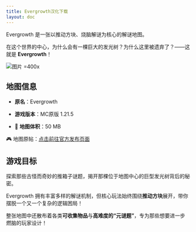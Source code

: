 ```yaml
---
title: Evergrowth汉化下载
layout: doc
---
```


Evergrowth 是一张以推动方块、烧脑解谜为核心的解谜地图。

在这个世界的中心，为什么会有一棵巨大的发光树？为什么这里被遗弃了？——这就是 **Evergrowth**！

![图片 =400x](/imgs/maps/evergrowth.webp)

## 地图信息

- **原名**：Evergrowth
- **游戏版本**：MC原版 1.21.5

- 📂 **地图体积**：50 MB

🎮 地图原帖：[点击前往官方发布页面](https://gm4.co/evergrowth/)

<DownloadLinks :methods="[
  { id: 'mapdl', text: '下载地图与汉化', icon: '/imgs/svg/lanzou.svg', link: '/doing' },
  { id: 'lazy', text: '懒汉下载', icon: '/imgs/logo/logo_64.png', link: '/doing' }
]" />

## 游戏目标

探索那些古怪而奇妙的推箱子谜题，揭开那棵位于地图中心的巨型发光树背后的秘密。

Evergrowth 拥有丰富多样的解谜机制，但核心玩法始终围绕**推动方块**展开，带你摆脱一个又一个复杂的逻辑困局！

整张地图中还散布着各类**可收集物品**与**高难度的“元谜题”**，专为那些想要进一步燃脑的玩家设计！

<DocSupport />
